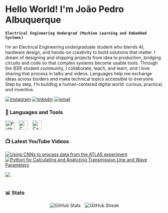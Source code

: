 # Hello World! I'm João Pedro Albuquerque

**`Electrical Engineering Undergrad (Machine Learning and Embedded Systems)`**

I’m an Electrical Engineering undergraduate student who blends AI, hardware design, and hands-on creativity to build solutions that matter. I dream of designing and shipping projects from idea to production, bridging circuits and code so that complex systems become usable tools. Through the IEEE student community, I collaborate, teach, and learn, and I love sharing that process in talks and videos. Languages help me exchange ideas across borders and make technical topics accessible to everyone. Step by step, I’m building a human-centered digital world: curious, practical, and inventive.

   <p align="left">
   <!-- Instagram -->
   <a href="https://www.instagram.com/joao_albuquerquebr/">
      <img alt="instagram" title="Follow me on Instagram" src="https://img.shields.io/badge/Instagram-E4405F?style=for-the-badge&logo=instagram&logoColor=white"/></a>
   <!-- LinkedIn -->
   <a href="https://www.linkedin.com/in/joão-pedro-freire-de-albuquerque-1a40942a8">
      <img alt="linkedin" title="Connect with me on LinkedIn" src="https://img.shields.io/badge/LinkedIn-0077B5?style=for-the-badge&logo=linkedin&logoColor=white"/></a>
   <!-- Email -->
   <a href="mailto:joao.albuquerque.704@gmail.com">
      <img alt="email" title="Send me an email" src="https://img.shields.io/badge/Email-D14836?style=for-the-badge&logo=gmail&logoColor=white"/></a>
</p>


### 🧰 Languages and Tools

<img align="left" alt="Python" width="30px" style="padding-right:10px;" src="https://cdn.jsdelivr.net/gh/devicons/devicon/icons/python/python-plain.svg" />
<img align="left" alt="C" width="30px" style="padding-right:10px;" src="https://cdn.jsdelivr.net/gh/devicons/devicon/icons/c/c-original.svg" />
<img align="left" alt="C++" width="30px" style="padding-right:10px;" src="https://cdn.jsdelivr.net/gh/devicons/devicon/icons/cplusplus/cplusplus-line.svg" />
<br />

#

### 📺 Latest YouTube Videos

<p align="left">
  <a href="https://youtu.be/p1zRnXejnZw">
    <img alt="Using CNNs to process data from the ATLAS experiment" title="Using CNNs to process data from the ATLAS experiment" src="https://ytcards.demolab.com/?id=p1zRnXejnZw&title=Using+CNNs+to+process+data+from+the+ATLAS+experiment&lang=en&timestamp=0&background_color=%230d1117&title_color=%23ffffff&stats_color=%23dedede&max_title_lines=2&width=250&border_radius=5&duration=0" />
  </a>
  <a href="https://youtu.be/8qrhV4QaMqg">
    <img alt="Python for Calculating and Analyzing Transmission Line and Wave Parameters" title="Python for Calculating and Analyzing Transmission Line and Wave Parameters" src="https://ytcards.demolab.com/?id=8qrhV4QaMqg&title=Python+for+Calculating+and+Analyzing+Transmission+Line+and+Wave+Parameters&lang=en&timestamp=0&background_color=%230d1117&title_color=%23ffffff&stats_color=%23dedede&max_title_lines=2&width=250&border_radius=5&duration=0" />
  </a>
</p>

[<img src="https://custom-icon-badges.demolab.com/badge/-Subscribe%20For%20More-red?style=for-the-badge&logo=video&logoColor=white"/>](https://www.youtube.com/c/fknight?sub_confirmation=1)

#


### 📊 Stats

<p align="center">
  <img alt="GitHub Stats" src="https://github-readme-stats.vercel.app/api?username=joaopedrofa&show_icons=true&theme=dracula" style="margin-right:10px;" />
  <img alt="GitHub Streak" src="https://streak-stats.demolab.com?user=joaopedrofa&theme=dracula&border_radius=4.5" />
</p>
